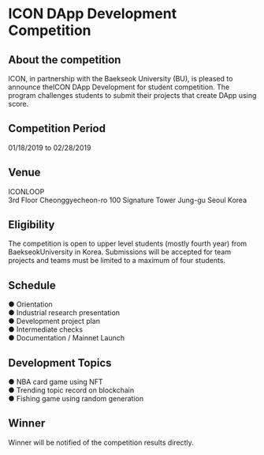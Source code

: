 
# ICON DApp Development Competition <br>

## About the competition <br>
ICON, in partnership with the Baekseok University (BU), is pleased to announce theICON DApp Development for student competition. The program challenges students to submit their projects that create DApp using score.
<br>

## Competition Period <br>
01/18/2019 to 02/28/2019

## Venue <br>
ICONLOOP <br>
3rd Floor Cheonggyecheon-ro 100 Signature Tower
Jung-gu Seoul Korea

## Eligibility <br>
The competition is open to upper level students (mostly fourth year) from BaekseokUniversity in Korea. Submissions will be accepted for team projects and teams must be limited to a maximum of four students.

## Schedule <br>
● Orientation <br>
● Industrial research presentation <br>
● Development project plan <br>
● Intermediate checks <br>
● Documentation / Mainnet Launch <br>

## Development Topics <br>
● NBA card game using NFT <br>
● Trending topic record on blockchain <br>
● Fishing game using random generation <br>

## Winner <br>
Winner will be notified of the competition results directly.
